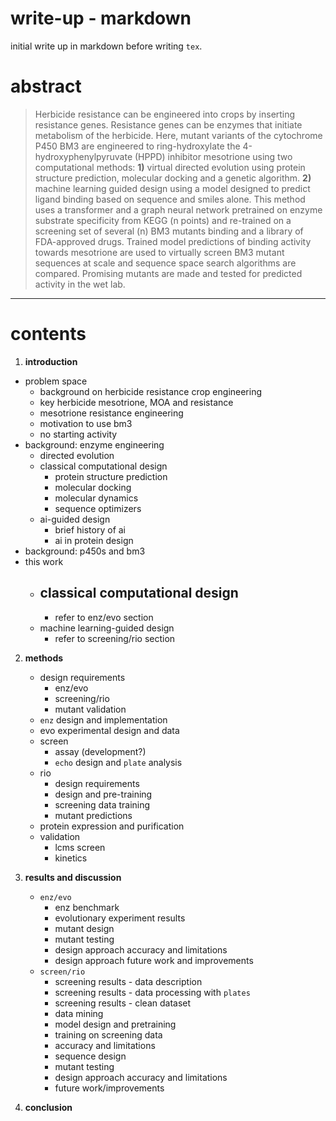 # write-up - markdown
initial write up in markdown before writing `tex`.

# abstract

> Herbicide resistance can be engineered into crops by inserting resistance genes.
> Resistance genes can be enzymes that initiate metabolism of the herbicide.
> Here, mutant variants of the cytochrome P450 BM3 are engineered to ring-hydroxylate the 4-hydroxyphenylpyruvate (HPPD) inhibitor mesotrione using two computational methods: **1)** virtual directed evolution using protein structure prediction, molecular docking and a genetic algorithm. **2)** machine learning guided design using a model designed to predict ligand binding based on sequence and smiles alone. This method uses a transformer and a graph neural network pretrained on enzyme substrate specificity from KEGG (n points) and re-trained on a screening set of several (n) BM3 mutants  binding and a library of FDA-approved drugs. Trained model predictions of binding activity towards mesotrione are used to virtually screen BM3 mutant sequences at scale and sequence space search algorithms are compared. Promising mutants are made and tested for predicted activity in the wet lab.

----------------------------

# contents
1. **introduction**

- problem space
	- background on herbicide resistance crop engineering
	- key herbicide mesotrione, MOA and resistance 
	- mesotrione resistance engineering
	- motivation to use bm3
	- no starting activity
- background: enzyme engineering   
	- directed evolution  
	- classical computational design  
		- protein structure prediction
		- molecular docking
		- molecular dynamics
		- sequence optimizers
	- ai-guided design   
		- brief history of ai
		- ai in protein design
- background: p450s and bm3
- this work
	- classical computational design
		- 
		- refer to enz/evo section   
	- machine learning-guided design
		- refer to screening/rio section 

2. **methods**

	- design requirements
		- enz/evo  
		- screening/rio   
		- mutant validation  
	- `enz` design and implementation  
	- evo experimental design and data  
	- screen
		- assay (development?)   
		- `echo` design and `plate` analysis   
	- rio
		- design requirements  
		- design and pre-training  
		- screening data training   
		- mutant predictions        
	- protein expression and purification  
	- validation 
		- lcms screen  
		- kinetics  
  
3. **results and discussion**  

	-  `enz/evo`   
		-  enz benchmark   
		-  evolutionary experiment results  
		-  mutant design  
		-  mutant testing  
		-  design approach accuracy and limitations  
		-  design approach future work and improvements  
	-  `screen/rio`  
		-  screening results - data description  
		-  screening results - data processing with `plates`  
		-  screening results - clean dataset  
		-  data mining  
		-  model design and pretraining  
		-  training on screening data  
		-  accuracy and limitations  
		-  sequence design  
		-  mutant testing  
		-  design approach accuracy and limitations
		-  future work/improvements

4. **conclusion**
